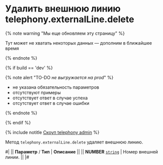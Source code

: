 # Удалить внешнюю линию telephony.externalLine.delete

{% note warning "Мы еще обновляем эту страницу" %}

Тут может не хватать некоторых данных — дополним в ближайшее время

{% endnote %}

{% if build == 'dev' %}

{% note alert "TO-DO _не выгружается на prod_" %}

- не указана обязательность параметров
- отсутствуют примеры
- отсутствует ответ в случае успеха
- отсутствует ответ в случае ошибки

{% endnote %}

{% endif %}

{% include notitle [Скоуп telephony admin](./_includes/scope-telephony-admin.md) %}

Метод `telephony.externalLine.delete` удаляет внешнюю линию.

#|
|| **Параметр** / **Тип** | **Описание** ||
|| **NUMBER** 
[`string`](../data-types.md) | Номер внешней линии. ||
|#